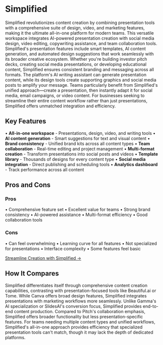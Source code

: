 # Simplified

Simplified revolutionizes content creation by combining presentation tools with a comprehensive suite of design, video, and marketing features, making it the ultimate all-in-one platform for modern teams. This versatile workspace integrates AI-powered presentation creation with social media design, video editing, copywriting assistance, and team collaboration tools. Simplified's presentation features include smart templates, AI content generation, and automated design suggestions that work seamlessly with its broader creative ecosystem. Whether you're building investor pitch decks, creating social media presentations, or developing educational content, Simplified ensures consistent branding and messaging across all formats. The platform's AI writing assistant can generate presentation content, while its design tools create supporting graphics and social media posts to amplify your message. Teams particularly benefit from Simplified's unified approach—create a presentation, then instantly adapt it for social media, email campaigns, or video content. For businesses seeking to streamline their entire content workflow rather than just presentations, Simplified offers unmatched integration and efficiency.

## Key Features

• **All-in-one workspace** - Presentations, design, video, and writing tools
• **AI content generation** - Smart suggestions for text and visual content
• **Brand consistency** - Unified brand kits across all content types
• **Team collaboration** - Real-time editing and project management
• **Multi-format creation** - Transform presentations into social posts and videos
• **Template library** - Thousands of designs for every content type
• **Social media integration** - Direct publishing and scheduling tools
• **Analytics dashboard** - Track performance across all content

## Pros and Cons

### Pros
• Comprehensive feature set
• Excellent value for teams
• Strong brand consistency
• AI-powered assistance
• Multi-format efficiency
• Good collaboration tools

### Cons
• Can feel overwhelming
• Learning curve for all features
• Not specialized for presentations
• Interface complexity
• Some features feel basic

[Streamline Creation with Simplified →](https://simplified.com)

## How It Compares

Simplified differentiates itself through comprehensive content creation capabilities, contrasting with presentation-focused tools like Beautiful.ai or Tome. While Canva offers broad design features, Simplified integrates presentations with marketing workflows more seamlessly. Unlike Gamma's AI specialization or SlidesAI's conversion focus, Simplified provides end-to-end content production. Compared to Pitch's collaboration emphasis, Simplified offers broader functionality but less presentation-specific features. For teams needing multiple content types and unified workflows, Simplified's all-in-one approach provides efficiency that specialized presentation tools can't match, though it may lack the depth of dedicated platforms.